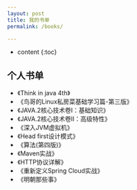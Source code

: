 ```yaml
---
layout: post
title: 我的书单
permalink: /books/

---
```


* content
{:toc}


个人书单
-----------------------------------------------------------------

+ 《Think in java 4th》
+ 《鸟哥的Linux私房菜基础学习篇-第三版》
+ 《JAVA.2核心技术卷I：基础知识》
+ 《JAVA.2核心技术卷II：高级特性》
+ 《深入JVM虚拟机》
+ 《Head first设计模式》
+ 《算法(第四版)》
+ 《Maven实战》
+ 《HTTP协议详解》
+ 《重新定义Spring Cloud实战》
+ 《明朝那些事》
